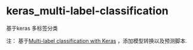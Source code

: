 # keras_multi-label-classification
基于keras 多标签分类


注： 
  基于[Multi-label classification with Keras](https://www.pyimagesearch.com/2018/05/07/multi-label-classification-with-keras/#) ，添加模型转换以及预测脚本.
